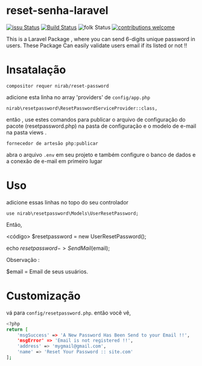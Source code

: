 # reset-senha-laravel

[![issu Status](https://img.shields.io/github/issues/ok9xnirab/laravel-reset-password)](https://github.com/IANirab/laravel-reset-password/issues)
[![Build Status](https://travis-ci.org/boennemann/badges.svg?branch=master)](https://github.com/IANirab/laravel-reset-password/releases) ![folk Status](https://img.shields.io/github/forks/ok9xnirab/laravel-reset-password)
[![contributions welcome](https://img.shields.io/badge/contributions-welcome-brightgreen.svg?style=flat)](https://github.com/IANirab/laravel-reset-password/issues)

This is a Laravel Package , where you can send 6-digits unique password in users. These Package Can easily validate users email if its listed or not !!

# Insatalação

`compositor requer nirab/reset-password`

adicione esta linha no array 'providers' de `config/app.php`

`nirab\resetpassword\ResetPasswordServiceProvider::class,`

então ,
use estes comandos para publicar o arquivo de configuração do pacote (resetpassword.php) na pasta de configuração e o modelo de e-mail na pasta views .

`fornecedor de artesão php:publicar`

abra o arquivo `.env` em seu projeto e também configure o banco de dados e a conexão de e-mail em primeiro lugar

# Uso

adicione essas linhas no topo do seu controlador

`use nirab\resetpassword\Models\UserResetPassword;`

Então,

<código>
$resetpassword = new UserResetPassword();

echo $resetpassword->SendMail($email);</code>

Observação :

\$email = Email de seus usuários.

# Customização

vá para `config/resetpassword.php`.
então você vê,

```bash
<?php
return [
    'msgSuccess' => 'A New Password Has Been Send to your Email !!',
    'msgError' => 'Email is not registered !!',
    'address' => 'mygmail@gmail.com',
    'name' => 'Reset Your Password :: site.com'
];
```
